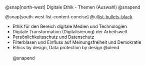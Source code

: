 @snap[north-west]
Digitale Ethik - Themen (Auswahl)
@snapend

@snap[south-west list-content-concise]
@ul[list-bullets-black](false)
- Ethik für den Bereich digitale Medien und Technologien
- Digitale Transformation (Digitalisierung) der Arbeitswelt
- Persönlichkeitsschutz und Datenschutz
- Filterblasen und Einfluss auf Meinungsfreiheit und Demokratie
- Ethics by design, Data protection by design
@ulend
<br><br>
@snapend
